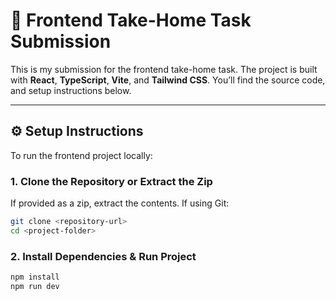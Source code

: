 # 🚀 Frontend Take-Home Task Submission

This is my submission for the frontend take-home task. The project is built with **React**, **TypeScript**, **Vite**, and **Tailwind CSS**. You’ll find the source code, and setup instructions below.

---

## ⚙️ Setup Instructions

To run the frontend project locally:

### 1. Clone the Repository or Extract the Zip

If provided as a zip, extract the contents. If using Git:

```bash
git clone <repository-url>
cd <project-folder>
```

### 2. Install Dependencies & Run Project
```bash
npm install
npm run dev
```
